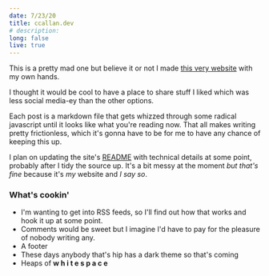 ```yaml
---
date: 7/23/20
title: ccallan.dev
# description: 
long: false
live: true
---
```


This is a pretty mad one but believe it or not I made [this very website](https://ccallan.dev/) with my own hands.

I thought it would be cool to have a place to share stuff I liked which was less social media-ey than the other options.

Each post is a markdown file that gets whizzed through some radical javascript until it looks like what you're reading now. That all makes writing pretty frictionless, which it's gonna have to be for me to have any chance of keeping this up.

I plan on updating the site's [README](https://github.com/CamerAllan/ccallan/blob/master/README.md) with technical details at some point, probably after I tidy the source up. It's a bit messy at the moment *but that's fine* because it's *my* website and *I say so*.

### What's cookin'

- I'm wanting to get into RSS feeds, so I'll find out how that works and hook it up at some point. 
- Comments would be sweet but I imagine I'd have to pay for the pleasure of nobody writing any. 
- A footer
- These days anybody that's hip has a dark theme so that's coming
- Heaps of **w h i t e s p a c e**